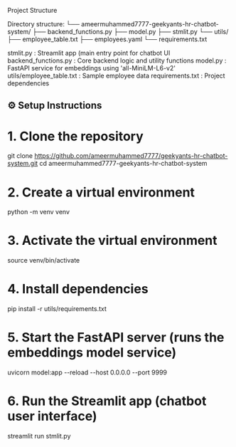 Project Structure

Directory structure:
└── ameermuhammed7777-geekyants-hr-chatbot-system/
    ├── backend_functions.py
    ├── model.py
    ├── stmlit.py
    └── utils/
        ├── employee_table.txt
        ├── employees.yaml
        └── requirements.txt



        


stmlit.py : Streamlit app (main entry point for chatbot UI
backend_functions.py : Core backend logic and utility functions
model.py : FastAPI service for embeddings using 'all-MiniLM-L6-v2'
utils/employee_table.txt :  Sample employee data
requirements.txt : Project dependencies


## ⚙️ Setup Instructions  


# 1. Clone the repository  
git clone https://github.com/ameermuhammed7777/geekyants-hr-chatbot-system.git
cd ameermuhammed7777-geekyants-hr-chatbot-system


# 2. Create a virtual environment  
python -m venv venv


# 3. Activate the virtual environment  
source venv/bin/activate 


# 4. Install dependencies 
pip install -r utils/requirements.txt


# 5. Start the FastAPI server (runs the embeddings model service)
uvicorn model:app --reload --host 0.0.0.0 --port 9999


# 6. Run the Streamlit app (chatbot user interface)
streamlit run stmlit.py


